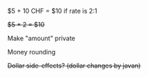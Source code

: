 $5 + 10 CHF = $10 if rate is 2:1

~~$5 * 2 = $10~~

Make "amount" private

Money rounding

~~Dollar side-effects? (dollar changes by javan)~~